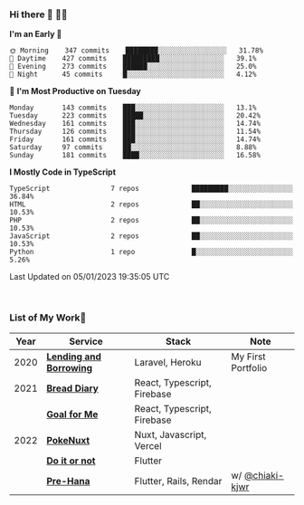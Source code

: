 ### Hi there 👋 🧑‍💻



<!--START_SECTION:waka-->
**I'm an Early 🐤** 

```text
🌞 Morning    347 commits    ████████░░░░░░░░░░░░░░░░░   31.78% 
🌆 Daytime    427 commits    █████████░░░░░░░░░░░░░░░░   39.1% 
🌃 Evening    273 commits    ██████░░░░░░░░░░░░░░░░░░░   25.0% 
🌙 Night      45 commits     █░░░░░░░░░░░░░░░░░░░░░░░░   4.12%

```
📅 **I'm Most Productive on Tuesday** 

```text
Monday       143 commits    ███░░░░░░░░░░░░░░░░░░░░░░   13.1% 
Tuesday      223 commits    █████░░░░░░░░░░░░░░░░░░░░   20.42% 
Wednesday    161 commits    ███░░░░░░░░░░░░░░░░░░░░░░   14.74% 
Thursday     126 commits    ███░░░░░░░░░░░░░░░░░░░░░░   11.54% 
Friday       161 commits    ███░░░░░░░░░░░░░░░░░░░░░░   14.74% 
Saturday     97 commits     ██░░░░░░░░░░░░░░░░░░░░░░░   8.88% 
Sunday       181 commits    ████░░░░░░░░░░░░░░░░░░░░░   16.58%

```


**I Mostly Code in TypeScript** 

```text
TypeScript               7 repos             █████████░░░░░░░░░░░░░░░░   36.84% 
HTML                     2 repos             ██░░░░░░░░░░░░░░░░░░░░░░░   10.53% 
PHP                      2 repos             ██░░░░░░░░░░░░░░░░░░░░░░░   10.53% 
JavaScript               2 repos             ██░░░░░░░░░░░░░░░░░░░░░░░   10.53% 
Python                   1 repo              █░░░░░░░░░░░░░░░░░░░░░░░░   5.26%

```



 Last Updated on 05/01/2023 19:35:05 UTC
<!--END_SECTION:waka-->


<br />

### List of My Work🚀

| Year | Service | Stack | Note |
|--|--|--|--|
| 2020 | [**Lending and Borrowing**](https://lending-and-borrowing.herokuapp.com/) | Laravel, Heroku | My First Portfolio |
| 2021 | [**Bread Diary**](https://bread-diary-web.web.app/) | React, Typescript, Firebase | |
|  | [**Goal for Me**](https://goal-for-me.web.app/) | React, Typescript, Firebase | |
| 2022 | [**PokeNuxt**](https://pokenuxt.vercel.app/) | Nuxt, Javascript, Vercel | |
|  | [**Do it or not**](https://apps.apple.com/jp/app/do-it-or-not/id1613818865) | Flutter | |
|  | [**Pre-Hana**](https://apps.apple.com/us/app/%E3%83%97%E3%83%AA%E8%8A%B1-%E7%B5%90%E5%A9%9A%E5%BC%8F%E6%BA%96%E5%82%99%E3%81%AB%E7%89%B9%E5%8C%96%E3%81%97%E3%81%9Ftodo%E7%AE%A1%E7%90%86%E3%82%A2%E3%83%97%E3%83%AA/id1639773221) | Flutter, Rails, Rendar | w/ [@chiaki-kjwr](https://github.com/chiaki-kjwr) |